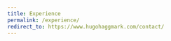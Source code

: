 ```yaml
---
title: Experience
permalink: /experience/
redirect_to: https://www.hugohaggmark.com/contact/
---
```


